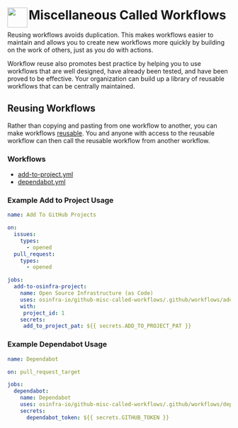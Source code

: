 # <img align="left" width="45" height="45" src="https://user-images.githubusercontent.com/1610100/201473670-e0e6bdeb-742f-4be1-a47a-3506309620a3.png"> Miscellaneous Called Workflows

Reusing workflows avoids duplication. This makes workflows easier to maintain and allows you to create new workflows
more quickly by building on the work of others, just as you do with actions.

Workflow reuse also promotes best practice by helping you to use workflows that are well designed, have already been
tested, and have been proved to be effective. Your organization can build up a library of reusable workflows that can
be centrally maintained.

## Reusing Workflows

Rather than copying and pasting from one workflow to another, you can make workflows [reusable](https://docs.github.com/en/actions/learn-github-actions/reusing-workflows). You and anyone with access to the reusable workflow can then call the reusable workflow from another workflow.

### Workflows

- [add-to-project.yml](.github/workflows/add-to-project.yml)
- [dependabot.yml](.github/workflows/dependabot.yml)

### Example Add to Project Usage

```yaml
name: Add To GitHub Projects

on:
  issues:
    types:
      - opened
  pull_request:
    types:
      - opened

jobs:
  add-to-osinfra-project:
    name: Open Source Infrastructure (as Code)
    uses: osinfra-io/github-misc-called-workflows/.github/workflows/add-to-project.yml@v0.0.0
    with:
     project_id: 1
    secrets:
     add_to_project_pat: ${{ secrets.ADD_TO_PROJECT_PAT }}
```

### Example Dependabot Usage

```yaml
name: Dependabot

on: pull_request_target

jobs:
  dependabot:
    name: Dependabot
    uses: osinfra-io/github-misc-called-workflows/.github/workflows/dependabot.yml@v0.0.0
    secrets:
      dependabot_token: ${{ secrets.GITHUB_TOKEN }}
```
